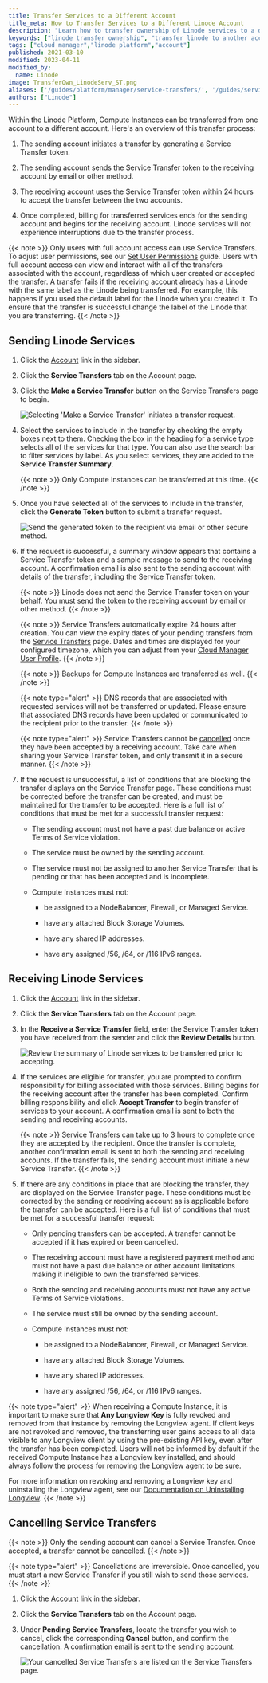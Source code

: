 ```yaml
---
title: Transfer Services to a Different Account
title_meta: How to Transfer Services to a Different Linode Account
description: "Learn how to transfer ownership of Linode services to a different account."
keywords: ["linode transfer ownership", "transfer linode to another account", "linode can i transfer"]
tags: ["cloud manager","linode platform","account"]
published: 2021-03-10
modified: 2023-04-11
modified_by:
  name: Linode
image: TransferOwn_LinodeServ_ST.png
aliases: ['/guides/platform/manager/service-transfers/', '/guides/service-transfers/']
authors: ["Linode"]
---
```


Within the Linode Platform, Compute Instances can be transferred from one account to a different account. Here's an overview of this transfer process:

1. The sending account initiates a transfer by generating a Service Transfer token.

1. The sending account sends the Service Transfer token to the receiving account by email or other method.

1. The receiving account uses the Service Transfer token within 24 hours to accept the transfer between the two accounts.

1. Once completed, billing for transferred services ends for the sending account and begins for the receiving account. Linode services will not experience interruptions due to the transfer process.

{{< note >}}
Only users with full account access can use Service Transfers. To adjust user permissions, see our [Set User Permissions](/docs/products/platform/accounts/guides/user-permissions/) guide. Users with full account access can view and interact with all of the transfers associated with the account, regardless of which user created or accepted the transfer.
A transfer fails if the receiving account already has a Linode with the same label as the Linode being transferred. For example, this happens if you used the default label for the Linode when you created it. To ensure that the transfer is successful change the label of the Linode that you are transferring.
{{< /note >}}

## Sending Linode Services

1. Click the [Account](https://cloud.linode.com/account) link in the sidebar.

1. Click the **Service Transfers** tab on the Account page.

1. Click the **Make a Service Transfer** button on the Service Transfers page to begin.

    ![Selecting 'Make a Service Transfer' initiates a transfer request.](make-transfer-start.png "Selecting 'Make a Service Transfer' initiates a transfer request.")

1. Select the services to include in the transfer by checking the empty boxes next to them. Checking the box in the heading for a service type selects all of the services for that type. You can also use the search bar to filter services by label. As you select services, they are added to the **Service Transfer Summary**.

    {{< note >}}
    Only Compute Instances can be transferred at this time.
    {{< /note >}}

1. Once you have selected all of the services to include in the transfer, click the **Generate Token** button to submit a transfer request.

    ![Send the generated token to the recipient via email or other secure method.](make-transfer-token.png "Send the generated token to the recipient via email or other secure method.")

1. If the request is successful, a summary window appears that contains a Service Transfer token and a sample message to send to the receiving account. A confirmation email is also sent to the sending account with details of the transfer, including the Service Transfer token.

    {{< note >}}
    Linode does not send the Service Transfer token on your behalf. You must send the token to the receiving account by email or other method.
    {{< /note >}}

    {{< note >}}
    Service Transfers automatically expire 24 hours after creation. You can view the expiry dates of your pending transfers from the [Service Transfers](https://cloud.linode.com/account/service-transfers) page. Dates and times are displayed for your configured timezone, which you can adjust from your [Cloud Manager User Profile](https://cloud.linode.com/profile/display).
    {{< /note >}}

    {{< note >}}
    Backups for Compute Instances are transferred as well.
    {{< /note >}}

    {{< note type="alert" >}}
    DNS records that are associated with requested services will not be transferred or updated. Please ensure that associated DNS records have been updated or communicated to the recipient prior to the transfer.
    {{< /note >}}

    {{< note type="alert" >}}
    Service Transfers cannot be [cancelled](#cancelling-service-transfers) once they have been accepted by a receiving account. Take care when sharing your Service Transfer token, and only transmit it in a secure manner.
    {{< /note >}}

1. If the request is unsuccessful, a list of conditions that are blocking the transfer displays on the Service Transfer page. These conditions must be corrected before the transfer can be created, and must be maintained for the transfer to be accepted. Here is a full list of conditions that must be met for a successful transfer request:

    - The sending account must not have a past due balance or active Terms of Service violation.

    - The service must be owned by the sending account.

    - The service must not be assigned to another Service Transfer that is pending or that has been accepted and is
    incomplete.

    - Compute Instances must not:

        - be assigned to a NodeBalancer, Firewall, or Managed Service.

        - have any attached Block Storage Volumes.

        - have any shared IP addresses.

        - have any assigned /56, /64, or /116 IPv6 ranges.

## Receiving Linode Services

1. Click the [Account](https://cloud.linode.com/account) link in the sidebar.

1. Click the **Service Transfers** tab on the Account page.

1. In the **Receive a Service Transfer** field, enter the Service Transfer token you have received from the sender and click the **Review Details** button.

    ![Review the summary of Linode services to be transferred prior to accepting.](receive-transfer.png "Review the summary of Linode services to be transferred prior to accepting.")

1. If the services are eligible for transfer, you are prompted to confirm responsibility for billing associated with those services. Billing begins for the receiving account after the transfer has been completed. Confirm billing responsibility and click **Accept Transfer** to begin transfer of services to your account. A confirmation email is sent to both the sending and receiving accounts.

    {{< note >}}
    Service Transfers can take up to 3 hours to complete once they are accepted by the recipient. Once the transfer is complete, another confirmation email is sent to both the sending and receiving accounts. If the transfer fails, the sending account must initiate a new Service Transfer.
    {{< /note >}}

1. If there are any conditions in place that are blocking the transfer, they are displayed on the Service Transfer page. These conditions must be corrected by the sending or receiving account as is applicable before the transfer can be accepted. Here is a full list of conditions that must be met for a successful transfer request:

    - Only pending transfers can be accepted. A transfer cannot be accepted if it has expired or been cancelled.

    - The receiving account must have a registered payment method and must not have a past due balance or other account limitations making it ineligible to own the transferred services.

    - Both the sending and receiving accounts must not have any active Terms of Service violations.

    - The service must still be owned by the sending account.

    - Compute Instances must not:

        - be assigned to a NodeBalancer, Firewall, or Managed Service.

        - have any attached Block Storage Volumes.

        - have any shared IP addresses.

        - have any assigned /56, /64, or /116 IPv6 ranges.

{{< note type="alert" >}}
When receiving a Compute Instance, it is important to make sure that **Any Longview Key** is fully revoked and removed from that instance by removing the Longview agent. If client keys are not revoked and removed, the transferring user gains access to all data visible to any Longview client by using the pre-existing API key, even after the transfer has been completed. Users will not be informed by default if the received Compute Instance has a Longview key installed, and should always follow the process for removing the Longview agent to be sure.

For more information on revoking and removing a Longview key and uninstalling the Longview agent, see our [Documentation on Uninstalling Longview](/docs/guides/what-is-longview/#uninstall-the-longview-client).
{{< /note >}}

## Cancelling Service Transfers

{{< note >}}
Only the sending account can cancel a Service Transfer. Once accepted, a transfer cannot be cancelled.
{{< /note >}}

{{< note type="alert" >}}
Cancellations are irreversible. Once cancelled, you must start a new Service Transfer if you still wish to send those services.
{{< /note >}}

1. Click the [Account](https://cloud.linode.com/account) link in the sidebar.

1. Click the **Service Transfers** tab on the Account page.

1. Under **Pending Service Transfers**, locate the transfer you wish to cancel, click the corresponding **Cancel** button, and confirm the cancellation. A confirmation email is sent to the sending account.

    ![Your cancelled Service Transfers are listed on the Service Transfers page.](cancel-transfer.png "Your cancelled Service Transfers are listed on the Service Transfers page.")
